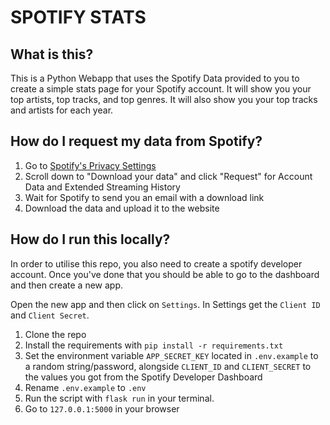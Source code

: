 # SPOTIFY STATS

## What is this?
This is a Python Webapp that uses the Spotify Data provided to you
to create a simple stats page for your Spotify account. It will show you
your top artists, top tracks, and top genres. It will also show you your
top tracks and artists for each year.

## How do I request my data from Spotify?
1. Go to [Spotify's Privacy Settings](https://www.spotify.com/us/account/privacy/)
2. Scroll down to "Download your data" and click "Request" for Account Data and Extended Streaming History
3. Wait for Spotify to send you an email with a download link
4. Download the data and upload it to the website

## How do I run this locally?
In order to utilise this repo, you also need to create a spotify developer account. Once you've done that
you should be able to go to the dashboard and then create a new app.

Open the new app and then click on `Settings`. In Settings get the `Client ID` and `Client Secret`.


1. Clone the repo
2. Install the requirements with `pip install -r requirements.txt`
3. Set the environment variable `APP_SECRET_KEY` located in `.env.example` to a random string/password,
alongside `CLIENT_ID` and `CLIENT_SECRET` to the values you got from the Spotify Developer Dashboard
4. Rename `.env.example` to `.env`
5. Run the script with `flask run` in your terminal.
6. Go to `127.0.0.1:5000` in your browser